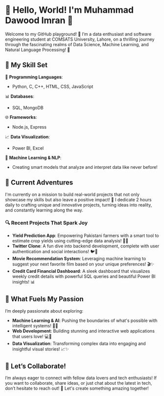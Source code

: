 # 🌟 Hello, World! I'm Muhammad Dawood Imran 🌟

Welcome to my GitHub playground! 🎉 I’m a data enthusiast and software engineering student at COMSATS University, Lahore, on a thrilling journey through the fascinating realms of Data Science, Machine Learning, and Natural Language Processing! 🚀

## 🧩 My Skill Set

🔧 **Programming Languages**:  
- Python, C, C++, HTML, CSS, JavaScript

📊 **Databases**:  
- SQL, MongoDB

🌐 **Frameworks**:  
- Node.js, Express

📈 **Data Visualization**:  
- Power BI, Excel

🤖 **Machine Learning & NLP**:  
- Creating smart models that analyze and interpret data like never before!

## 🚀 Current Adventures

I'm currently on a mission to build real-world projects that not only showcase my skills but also leave a positive impact! 🌈 I dedicate 2 hours daily to crafting unique and innovative projects, turning ideas into reality, and constantly learning along the way.

### 🔍 Recent Projects That Spark Joy

- **Yield Prediction App**: Empowering Pakistani farmers with a smart tool to estimate crop yields using cutting-edge data analysis! 🌾🚜
- **Twitter Clone**: A fun dive into backend development, complete with user authentication and social interactions! 🐦💬
- **Movie Recommendation System**: Leveraging machine learning to suggest your next favorite film based on your unique preferences! 🎬✨
- **Credit Card Financial Dashboard**: A sleek dashboard that visualizes weekly credit details with powerful SQL queries and beautiful Power BI insights! 📊

## 🌈 What Fuels My Passion

I’m deeply passionate about exploring:
- **Machine Learning & AI**: Pushing the boundaries of what's possible with intelligent systems! 🤖🌌
- **Web Development**: Building stunning and interactive web applications that users love! 💻💖
- **Data Visualization**: Transforming complex data into engaging and insightful visual stories! 📈✨

## 🤝 Let’s Collaborate!

I’m always eager to connect with fellow data lovers and tech enthusiasts! If you want to collaborate, share ideas, or just chat about the latest in tech, don’t hesitate to reach out! 🌟 Let's create something amazing together!

